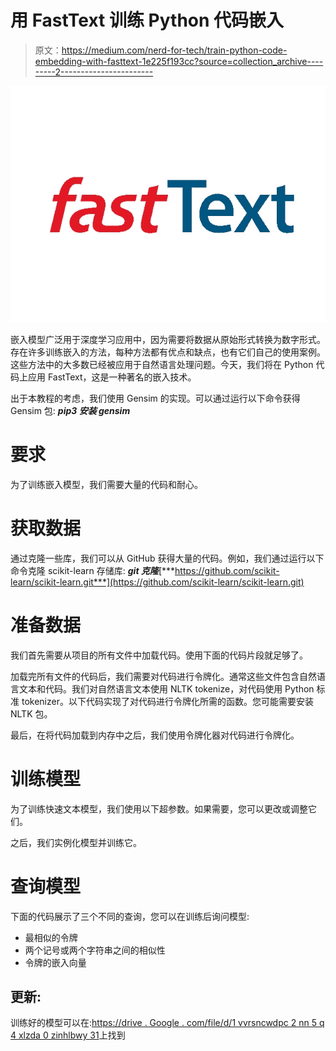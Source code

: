 # 用 FastText 训练 Python 代码嵌入

> 原文：<https://medium.com/nerd-for-tech/train-python-code-embedding-with-fasttext-1e225f193cc?source=collection_archive---------2----------------------->

![](img/da22ffe3d4f06ca6a5e3cf2715ce2cb0.png)

嵌入模型广泛用于深度学习应用中，因为需要将数据从原始形式转换为数字形式。存在许多训练嵌入的方法，每种方法都有优点和缺点，也有它们自己的使用案例。这些方法中的大多数已经被应用于自然语言处理问题。今天，我们将在 Python 代码上应用 FastText，这是一种著名的嵌入技术。

出于本教程的考虑，我们使用 Gensim 的实现。可以通过运行以下命令获得 Gensim 包: ***pip3 安装 gensim***

# 要求

为了训练嵌入模型，我们需要大量的代码和耐心。

# 获取数据

通过克隆一些库，我们可以从 GitHub 获得大量的代码。例如，我们通过运行以下命令克隆 scikit-learn 存储库: ***git 克隆***[***https://github.com/scikit-learn/scikit-learn.git***](https://github.com/scikit-learn/scikit-learn.git)

# 准备数据

我们首先需要从项目的所有文件中加载代码。使用下面的代码片段就足够了。

加载完所有文件的代码后，我们需要对代码进行令牌化。通常这些文件包含自然语言文本和代码。我们对自然语言文本使用 NLTK tokenize，对代码使用 Python 标准 tokenizer。以下代码实现了对代码进行令牌化所需的函数。您可能需要安装 NLTK 包。

最后，在将代码加载到内存中之后，我们使用令牌化器对代码进行令牌化。

# 训练模型

为了训练快速文本模型，我们使用以下超参数。如果需要，您可以更改或调整它们。

之后，我们实例化模型并训练它。

# 查询模型

下面的代码展示了三个不同的查询，您可以在训练后询问模型:

*   最相似的令牌
*   两个记号或两个字符串之间的相似性
*   令牌的嵌入向量

## 更新:

训练好的模型可以在:[https://drive . Google . com/file/d/1 vvrsncwdpc 2 nn 5 q 4 xlzda 0 zinhlbwy 31](https://drive.google.com/file/d/1vVRsnCWdpC2NN5q4xLzDa0ZInHLbwY31/view?usp=sharing)上找到